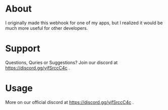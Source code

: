 # About
I originally made this webhook for one of my apps, but I realized it would be much more useful for other developers.
# Support
Questions, Quries or Suggestions? Join our discord at https://discord.gg/yjfSrccC4c .
# Usage
More on our official discord at https://discord.gg/yjfSrccC4c .
